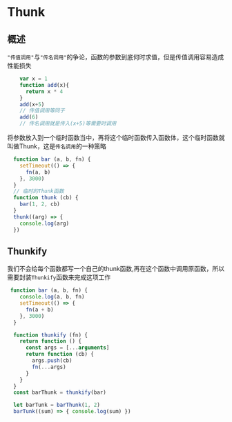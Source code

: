 <!--
 * @Author: cc
 * @LastEditTime: 2020-11-11 14:02:28
-->
# Thunk

## 概述

`"传值调用"`与`"传名调用"`的争论，函数的参数到底何时求值，但是传值调用容易造成性能损失

```javaScript
    var x = 1
    function add(x){
      return x * 4
    }
    add(x+5)
    // 传值调用等同于
    add(6)
    // 传名调用就是传入(x+5)等需要时调用
```

将参数放入到一个临时函数当中，再将这个临时函数传入函数体，这个临时函数就叫做Thunk，这是`传名调用`的一种策略

```javaScript
  function bar (a, b, fn) {
    setTimeout(() => {
      fn(a, b)
    }, 3000)
  }
  // 临时的Thunk函数
  function thunk (cb) {
    bar(1, 2, cb)
  }
  thunk((arg) => {
    console.log(arg)
  })
```

## Thunkify

我们不会给每个函数都写一个自己的thunk函数,再在这个函数中调用原函数，所以需要封装`Thunkify`函数来完成这项工作

```javaScript
 function bar (a, b, fn) {
    console.log(a, b, fn)
    setTimeout(() => {
      fn(a + b)
    }, 3000)
  }

  function thunkify (fn) {
    return function () {
      const args = [...arguments]
      return function (cb) {
        args.push(cb)
        fn(...args)
      }
    }
  }
  const barThunk = thunkify(bar)

  let barTunk = barThunk(1, 2)
  barTunk((sum) => { console.log(sum) })
```



